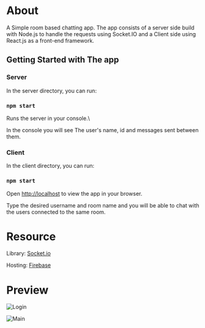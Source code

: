 # About
A Simple room based chatting app. The app consists of a server side build with Node.js to handle the requests using Socket.IO and a Client side using React.js as a front-end framework.


## Getting Started with The app
### Server
In the server directory, you can run:

### `npm start`

Runs the server in your console.\

In the console you will see The user's name, id and messages sent between them.

### Client
In the client directory, you can run:

### `npm start`

Open [http://localhost](http://localhost:8080) to view the app in your browser.

Type the desired username and room name and you will be able to chat with the users connected to the same room.

# Resource

Library: [Socket.io](https://socket.io)

Hosting: [Firebase](https://firebase.google.com)

# Preview

![Login](https://github.com/user-attachments/assets/959dd71b-05c2-4a2d-bc8e-fb0ee70bc892)

![Main](https://github.com/user-attachments/assets/4ae10e8f-0272-4297-aa47-c342e8d6ad06)

